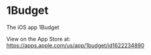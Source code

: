 # 1Budget
The iOS app 1Budget

View on the App Store at:
https://apps.apple.com/us/app/1budget/id1622234890
